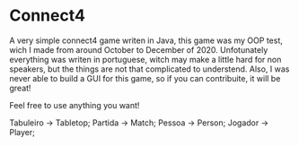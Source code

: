 # Connect4

A very simple connect4 game writen in Java, this game was my OOP test, wich I made from around October to December of 2020. Unfotunately everything was writen in portuguese, witch  may make a little hard for non speakers, but the things are not that complicated to understend. Also, I was never able to build a GUI for this game, so if you can contribuite, it will be great! 

Feel free to use anything you want!

Tabuleiro -> Tabletop;
Partida -> Match;
Pessoa -> Person;
Jogador -> Player;

